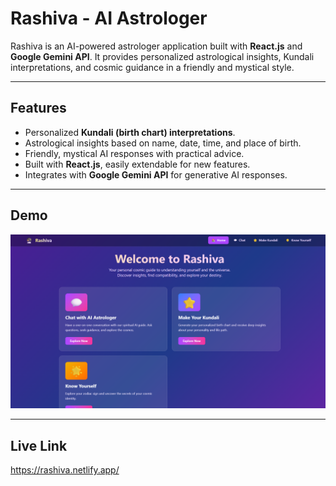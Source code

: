 # Rashiva - AI Astrologer

Rashiva is an AI-powered astrologer application built with **React.js** and **Google Gemini API**. It provides personalized astrological insights, Kundali interpretations, and cosmic guidance in a friendly and mystical style.

---

## Features

- Personalized **Kundali (birth chart) interpretations**.
- Astrological insights based on name, date, time, and place of birth.
- Friendly, mystical AI responses with practical advice.
- Built with **React.js**, easily extendable for new features.
- Integrates with **Google Gemini API** for generative AI responses.

---

## Demo

![Rashiva Demo Screenshot](https://raw.githubusercontent.com/mohdsameerid/rashiva/master/src/assets/screenshot.png)

---

## Live Link

https://rashiva.netlify.app/